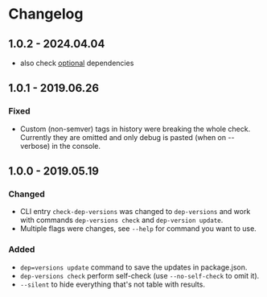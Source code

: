 # Changelog

## 1.0.2 - 2024.04.04

* also check [optional](https://docs.npmjs.com/cli/v9/commands/npm-install) dependencies

## 1.0.1 - 2019.06.26
### Fixed
* Custom (non-semver) tags in history were breaking the whole check. Currently they are omitted and only debug is pasted (when on --verbose) in the console.

## 1.0.0 - 2019.05.19
### Changed
* CLI entry `check-dep-versions` was changed to `dep-versions` and work with commands `dep-versions check` and `dep-version update`.
* Multiple flags were changes, see `--help` for command you want to use. 
### Added
* `dep=versions update` command to save the updates in package.json.
* `dep-versions check` perform self-check (use `--no-self-check` to omit it). 
* `--silent` to hide everything that's not table with results.